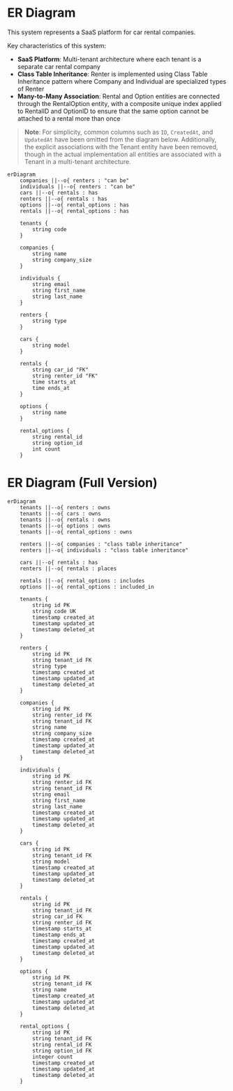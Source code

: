 # ER Diagram

This system represents a SaaS platform for car rental companies.

Key characteristics of this system:

- **SaaS Platform**: Multi-tenant architecture where each tenant is a separate car rental company
- **Class Table Inheritance**: Renter is implemented using Class Table Inheritance pattern where Company and Individual are specialized types of Renter
- **Many-to-Many Association**: Rental and Option entities are connected through the RentalOption entity, with a composite unique index applied to RentalID and OptionID to ensure that the same option cannot be attached to a rental more than once

> **Note**: For simplicity, common columns such as `ID`, `CreatedAt`, and `UpdatedAt` have been omitted from the diagram below. Additionally, the explicit associations with the Tenant entity have been removed, though in the actual implementation all entities are associated with a Tenant in a multi-tenant architecture.

```mermaid
erDiagram
    companies ||--o{ renters : "can be"
    individuals ||--o{ renters : "can be"
    cars ||--o{ rentals : has
    renters ||--o{ rentals : has
    options ||--o{ rental_options : has
    rentals ||--o{ rental_options : has

    tenants {
        string code
    }

    companies {
        string name
        string company_size
    }

    individuals {
        string email
        string first_name
        string last_name
    }

    renters {
        string type
    }

    cars {
        string model
    }

    rentals {
        string car_id "FK"
        string renter_id "FK"
        time starts_at
        time ends_at
    }

    options {
        string name
    }

    rental_options {
        string rental_id
        string option_id
        int count
    }
```

# ER Diagram (Full Version)

```mermaid
erDiagram
    tenants ||--o{ renters : owns
    tenants ||--o{ cars : owns
    tenants ||--o{ rentals : owns
    tenants ||--o{ options : owns
    tenants ||--o{ rental_options : owns

    renters ||--o{ companies : "class table inheritance"
    renters ||--o{ individuals : "class table inheritance"

    cars ||--o{ rentals : has
    renters ||--o{ rentals : places

    rentals ||--o{ rental_options : includes
    options ||--o{ rental_options : included_in

    tenants {
        string id PK
        string code UK
        timestamp created_at
        timestamp updated_at
        timestamp deleted_at
    }

    renters {
        string id PK
        string tenant_id FK
        string type
        timestamp created_at
        timestamp updated_at
        timestamp deleted_at
    }

    companies {
        string id PK
        string renter_id FK
        string tenant_id FK
        string name
        string company_size
        timestamp created_at
        timestamp updated_at
        timestamp deleted_at
    }

    individuals {
        string id PK
        string renter_id FK
        string tenant_id FK
        string email
        string first_name
        string last_name
        timestamp created_at
        timestamp updated_at
        timestamp deleted_at
    }

    cars {
        string id PK
        string tenant_id FK
        string model
        timestamp created_at
        timestamp updated_at
        timestamp deleted_at
    }

    rentals {
        string id PK
        string tenant_id FK
        string car_id FK
        string renter_id FK
        timestamp starts_at
        timestamp ends_at
        timestamp created_at
        timestamp updated_at
        timestamp deleted_at
    }

    options {
        string id PK
        string tenant_id FK
        string name
        timestamp created_at
        timestamp updated_at
        timestamp deleted_at
    }

    rental_options {
        string id PK
        string tenant_id FK
        string rental_id FK
        string option_id FK
        integer count
        timestamp created_at
        timestamp updated_at
        timestamp deleted_at
    }
```
